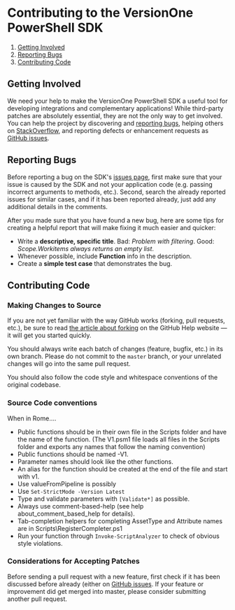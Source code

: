 # Contributing to the VersionOne PowerShell SDK

 1. [Getting Involved](#getting-involved)
 2. [Reporting Bugs](#reporting-bugs)
 3. [Contributing Code](#contributing-code)

## Getting Involved

We need your help to make the VersionOne PowerShell SDK a useful tool for developing integrations and complementary applications! While third-party patches are absolutely essential, they are not the only way to get involved. You can help the project by discovering and [reporting bugs](#reporting-bugs), helping others on [StackOverflow](http://stackoverflow.com/questions/tagged/versionone), and reporting defects or enhancement requests as [GitHub issues](https://github.com/versionone/VersionOne.SDK.Powershell.Prototype/issues).

## Reporting Bugs

Before reporting a bug on the SDK's [issues page](https://github.com/versionone/VersionOne.SDK.Powershell.Prototype/issues), first make sure that your issue is caused by the SDK and not your application code (e.g. passing incorrect arguments to methods, etc.). Second, search the already reported issues for similar cases, and if it has been reported already, just add any additional details in the comments.

After you made sure that you have found a new bug, here are some tips for creating a helpful report that will make fixing it much easier and quicker:

 * Write a **descriptive, specific title**. Bad: *Problem with filtering*. Good: *Scope.Workitems always returns an empty list*.
 * Whenever possible, include **Function** info in the description.
 * Create a **simple test case** that demonstrates the bug.

## Contributing Code

### Making Changes to Source

If you are not yet familiar with the way GitHub works (forking, pull requests, etc.), be sure to read [the article about forking](https://help.github.com/articles/fork-a-repo) on the GitHub Help website &mdash; it will get you started quickly.

You should always write each batch of changes (feature, bugfix, etc.) in its own branch. Please do not commit to the `master` branch, or your unrelated changes will go into the same pull request.

You should also follow the code style and whitespace conventions of the original codebase.

### Source Code conventions
When in Rome....
 * Public functions should be in their own file in the Scripts folder and have the name of the function. (The V1.psm1 file loads all files in the Scripts folder and exports any names that follow the naming convention)
 * Public functions should be named <verb>-V1<singularNoun>.
 * Parameter names should look like the other functions.
 * An alias for the function should be created at the end of the file and start with v1.  
 * Use valueFromPipeline is possibly 
 * Use `Set-StrictMode -Version Latest`
 * Type and validate parameters with `[Validate*]` as possible.
 * Always use comment-based-help (see help about_comment_based_help for details).
 * Tab-completion helpers for completing AssetType and Attribute names are in Scripts\RegisterCompleter.ps1
 * Run your function through `Invoke-ScriptAnalyzer` to check of obvious style violations.

### Considerations for Accepting Patches

Before sending a pull request with a new feature, first check if it has been discussed before already (either on [GitHub issues](https://github.com/versionone/VersionOne.SDK.Powershell.Prototype/issues). If your feature or improvement did get merged into master, please consider submitting another pull request.
